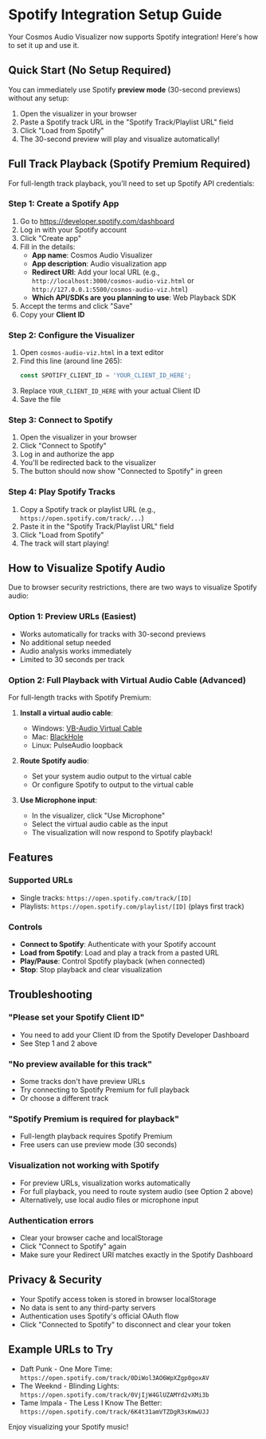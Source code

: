 # Spotify Integration Setup Guide

Your Cosmos Audio Visualizer now supports Spotify integration! Here's how to set it up and use it.

## Quick Start (No Setup Required)

You can immediately use Spotify **preview mode** (30-second previews) without any setup:

1. Open the visualizer in your browser
2. Paste a Spotify track URL in the "Spotify Track/Playlist URL" field
3. Click "Load from Spotify"
4. The 30-second preview will play and visualize automatically!

## Full Track Playback (Spotify Premium Required)

For full-length track playback, you'll need to set up Spotify API credentials:

### Step 1: Create a Spotify App

1. Go to https://developer.spotify.com/dashboard
2. Log in with your Spotify account
3. Click "Create app"
4. Fill in the details:
   - **App name**: Cosmos Audio Visualizer
   - **App description**: Audio visualization app
   - **Redirect URI**: Add your local URL (e.g., `http://localhost:3000/cosmos-audio-viz.html` or `http://127.0.0.1:5500/cosmos-audio-viz.html`)
   - **Which API/SDKs are you planning to use**: Web Playback SDK
5. Accept the terms and click "Save"
6. Copy your **Client ID**

### Step 2: Configure the Visualizer

1. Open `cosmos-audio-viz.html` in a text editor
2. Find this line (around line 265):
   ```javascript
   const SPOTIFY_CLIENT_ID = 'YOUR_CLIENT_ID_HERE';
   ```
3. Replace `YOUR_CLIENT_ID_HERE` with your actual Client ID
4. Save the file

### Step 3: Connect to Spotify

1. Open the visualizer in your browser
2. Click "Connect to Spotify"
3. Log in and authorize the app
4. You'll be redirected back to the visualizer
5. The button should now show "Connected to Spotify" in green

### Step 4: Play Spotify Tracks

1. Copy a Spotify track or playlist URL (e.g., `https://open.spotify.com/track/...`)
2. Paste it in the "Spotify Track/Playlist URL" field
3. Click "Load from Spotify"
4. The track will start playing!

## How to Visualize Spotify Audio

Due to browser security restrictions, there are two ways to visualize Spotify audio:

### Option 1: Preview URLs (Easiest)
- Works automatically for tracks with 30-second previews
- No additional setup needed
- Audio analysis works immediately
- Limited to 30 seconds per track

### Option 2: Full Playback with Virtual Audio Cable (Advanced)
For full-length tracks with Spotify Premium:

1. **Install a virtual audio cable**:
   - Windows: [VB-Audio Virtual Cable](https://vb-audio.com/Cable/)
   - Mac: [BlackHole](https://github.com/ExistentialAudio/BlackHole)
   - Linux: PulseAudio loopback

2. **Route Spotify audio**:
   - Set your system audio output to the virtual cable
   - Or configure Spotify to output to the virtual cable

3. **Use Microphone input**:
   - In the visualizer, click "Use Microphone"
   - Select the virtual audio cable as the input
   - The visualization will now respond to Spotify playback!

## Features

### Supported URLs
- Single tracks: `https://open.spotify.com/track/[ID]`
- Playlists: `https://open.spotify.com/playlist/[ID]` (plays first track)

### Controls
- **Connect to Spotify**: Authenticate with your Spotify account
- **Load from Spotify**: Load and play a track from a pasted URL
- **Play/Pause**: Control Spotify playback (when connected)
- **Stop**: Stop playback and clear visualization

## Troubleshooting

### "Please set your Spotify Client ID"
- You need to add your Client ID from the Spotify Developer Dashboard
- See Step 1 and 2 above

### "No preview available for this track"
- Some tracks don't have preview URLs
- Try connecting to Spotify Premium for full playback
- Or choose a different track

### "Spotify Premium is required for playback"
- Full-length playback requires Spotify Premium
- Free users can use preview mode (30 seconds)

### Visualization not working with Spotify
- For preview URLs, visualization works automatically
- For full playback, you need to route system audio (see Option 2 above)
- Alternatively, use local audio files or microphone input

### Authentication errors
- Clear your browser cache and localStorage
- Click "Connect to Spotify" again
- Make sure your Redirect URI matches exactly in the Spotify Dashboard

## Privacy & Security

- Your Spotify access token is stored in browser localStorage
- No data is sent to any third-party servers
- Authentication uses Spotify's official OAuth flow
- Click "Connected to Spotify" to disconnect and clear your token

## Example URLs to Try

- Daft Punk - One More Time: `https://open.spotify.com/track/0DiWol3AO6WpXZgp0goxAV`
- The Weeknd - Blinding Lights: `https://open.spotify.com/track/0VjIjW4GlUZAMYd2vXMi3b`
- Tame Impala - The Less I Know The Better: `https://open.spotify.com/track/6K4t31amVTZDgR3sKmwUJJ`

Enjoy visualizing your Spotify music!
